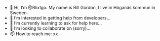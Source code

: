 - 👋 Hi, I’m @Blixtgo. My name is Bill Gordon, I live in Höganäs kommun in Sweden.
- 👀 I’m interested in getting help from developers...
- 🌱 I’m currently learning to ask for help here...
- 💞️ I’m looking to collaborate on (sorry)...
- 📫 How to reach me:                             xx

<!---
Blixtgo/Blixtgo is a ✨ special ✨ repository because its `README.md` (this file) appears on your GitHub profile.
You can click the Preview link to take a look at your changes.
--->
